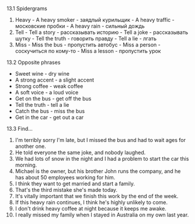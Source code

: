 13.1 Spidergrams
  1. Heavy
    - A heavy smoker - заядлый курильщик
    - A heavy traffic - московские пробки
    - A heavy rain - сильный дождь
  2. Tell
    - Tell a story - рассказывать историю
    - Tell a joke - рассказывать шутку
    - Tell the truth - говорить правду
    - Tell a lie - лгать
  3. Miss
    - Miss the bus - пропустить автобус
    - Miss a person - соскучиться по кому-то
    - Miss a lesson - пропустить урок

13.2 Opposite phrases
  * Sweet wine - dry wine
  * A strong accent - a slight accent
  * Strong coffee - weak coffee
  * A soft voice - a loud voice
  * Get on the bus - get off the bus
  * Tell the truth - tell a lie
  * Catch the bus - miss the bus
  * Get in the car - get out a car

13.3 Find...
  1. I'm terribly sorry I'm late, but I missed the bus and had to wait ages for another one.
  2. He told everyone the same joke, and nobody laughed.
  3. We had lots of snow in the night and I had a problem to start the car this morning.
  4. Michael is the owner, but his brother John runs the company, and he has about 50 employees working for him.
  5. I think they want to get married and start a family.
  6. That's the third mistake she's made today.
  7. It's vitally important that we finish this work by the end of the week.
  8. If this heavy rain continues, I think he's highly unlikely to come.
  9. I don't drink heavy coffee at night because it keeps me awake.
  10. I really missed my family when I stayed in Australia on my own last year.